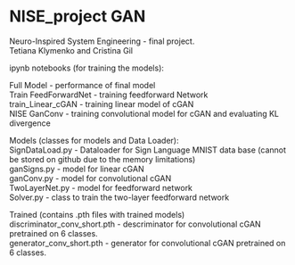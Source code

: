 # NISE_project GAN
Neuro-Inspired System Engineering - final project. <br />
Tetiana Klymenko and Cristina Gil <br />

ipynb notebooks (for training the models): <br />

Full Model - performance of final model <br />
Train FeedForwardNet - training feedforward Network <br /> 
train_Linear_cGAN - training linear model of cGAN <br />
NISE GanConv - training convolutional model for cGAN and evaluating KL divergence <br />

Models (classes for models and Data Loader): <br />
SignDataLoad.py - Dataloader for Sign Language MNIST data base (cannot be stored on github due to the memory limitations) <br />
ganSigns.py - model for linear cGAN <br />
ganConv.py - model for convolutional cGAN <br />
TwoLayerNet.py - model for feedforward network <br />
Solver.py - class to train the two-layer feedforward network <br />

Trained (contains .pth files with trained models) <br />
discriminator_conv_short.pth - descriminator for convolutional cGAN pretrained on 6 classes. <br />
generator_conv_short.pth - generator for convolutional cGAN pretrained on 6 classes. <br />



